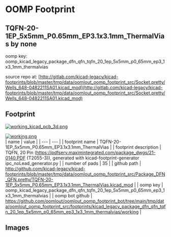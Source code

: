 # OOMP Footprint  
## TQFN-20-1EP_5x5mm_P0.65mm_EP3.1x3.1mm_ThermalVias  by none  
  
oomp key: oomp_kicad_legacy_package_dfn_qfn_tqfn_20_1ep_5x5mm_p0_65mm_ep3_1x3_1mm_thermalvias  
  
source repo at: [http://gitlab.com/kicad-legacy/kicad-footprints/blob/master/tmp/data/oomlout_oomp_footprint_src/Socket.pretty/Wells_648-0482211SA01.kicad_mod](http://gitlab.com/kicad-legacy/kicad-footprints/blob/master/tmp/data/oomlout_oomp_footprint_src/Socket.pretty/Wells_648-0482211SA01.kicad_mod)  
## Footprint  
  
[![working_kicad_pcb_3d.png](working_kicad_pcb_3d_600.png)](working_kicad_pcb_3d.png)  
  
[![working.png](working_600.png)](working.png)  
| name | value | 
| --- | --- | 
| footprint name | TQFN-20-1EP_5x5mm_P0.65mm_EP3.1x3.1mm_ThermalVias | 
| footprint description | TQFN, 20 Pin (https://pdfserv.maximintegrated.com/package_dwgs/21-0140.PDF (T2055-3)), generated with kicad-footprint-generator ipc_noLead_generator.py | 
| number of pads | 35 | 
| github path | http://github.com/kicad-legacy/kicad-footprints/blob/master/tmp/data/oomlout_oomp_footprint_src/Package_DFN_QFN.pretty/TQFN-20-1EP_5x5mm_P0.65mm_EP3.1x3.1mm_ThermalVias.kicad_mod | 
| oomp key | oomp_kicad_legacy_package_dfn_qfn_tqfn_20_1ep_5x5mm_p0_65mm_ep3_1x3_1mm_thermalvias | 
| oomp bot github | https://github.com/oomlout/oomlout_oomp_footprint_bot/tree/main/tmp/data/oomlout_oomp_footprint_src/footprints/kicad_legacy_package_dfn_qfn_tqfn_20_1ep_5x5mm_p0_65mm_ep3_1x3_1mm_thermalvias/working | 
## Images  
